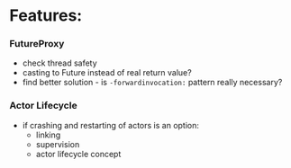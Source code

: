 # Features:

### FutureProxy

- check thread safety
- casting to Future instead of real return value?
- find better solution - is  `-forwardinvocation:` pattern really necessary?

### Actor Lifecycle

- if crashing and restarting of actors is an option:
    - linking
    - supervision
    - actor lifecycle concept

